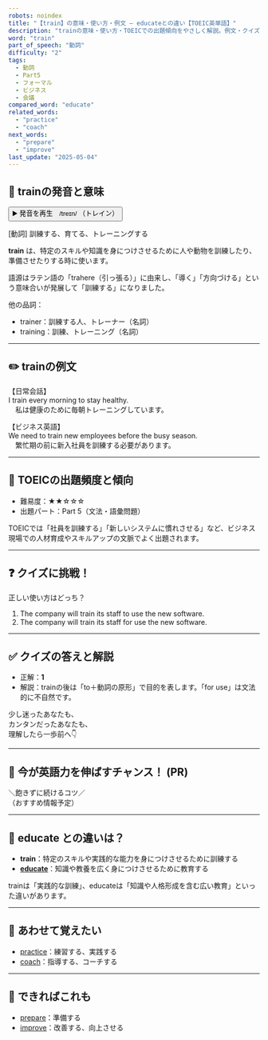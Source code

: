 ```yaml
---
robots: noindex
title: "【train】の意味・使い方・例文 ― educateとの違い【TOEIC英単語】"
description: "trainの意味・使い方・TOEICでの出題傾向をやさしく解説。例文・クイズ付きでeducateとの違いもわかりやすく学べます。"
word: "train"
part_of_speech: "動詞"
difficulty: "2"
tags:
  - 動詞
  - Part5
  - フォーマル
  - ビジネス
  - 会議
compared_word: "educate"
related_words:
  - "practice"
  - "coach"
next_words:
  - "prepare"
  - "improve"
last_update: "2025-05-04"
---
```


## 🔰 trainの発音と意味

<button class="play-audio" onclick="playTTS('train')">
  <span class="play-audio-main">
    ▶️ 発音を再生　/treɪn/
  </span>
  <span class="play-audio-sub">
    （トレイン）
  </span>
</button>

[動詞] 訓練する、育てる、トレーニングする

**train** は、特定のスキルや知識を身につけさせるために人や動物を訓練したり、準備させたりする時に使います。

語源はラテン語の「trahere（引っ張る）」に由来し、「導く」「方向づける」という意味合いが発展して「訓練する」になりました。

他の品詞：  
- trainer：訓練する人、トレーナー（名詞）
- training：訓練、トレーニング（名詞）

---

## ✏️ trainの例文

【日常会話】  
I train every morning to stay healthy.  
　私は健康のために毎朝トレーニングしています。

【ビジネス英語】  
We need to train new employees before the busy season.  
　繁忙期の前に新入社員を訓練する必要があります。

---

## 🎯 TOEICの出題頻度と傾向

- 難易度：★★☆☆☆
- 出題パート：Part 5（文法・語彙問題）

TOEICでは「社員を訓練する」「新しいシステムに慣れさせる」など、ビジネス現場での人材育成やスキルアップの文脈でよく出題されます。

---

## ❓ クイズに挑戦！

正しい使い方はどっち？

1. The company will train its staff to use the new software.  
2. The company will train its staff for use the new software.

---

## ✅ クイズの答えと解説

- 正解：**1**
- 解説：trainの後は「to＋動詞の原形」で目的を表します。「for use」は文法的に不自然です。

少し迷ったあなたも、  
カンタンだったあなたも、  
理解したら一歩前へ👇️

---

## 🚀 今が英語力を伸ばすチャンス！ (PR)

<div class="info-center">
＼飽きずに続けるコツ／<br>  
（おすすめ情報予定）
</div>

---

## 🤔  educate との違いは？

- **train**：特定のスキルや実践的な能力を身につけさせるために訓練する
- **[educate](/word/educate/)**：知識や教養を広く身につけさせるために教育する

trainは「実践的な訓練」、educateは「知識や人格形成を含む広い教育」といった違いがあります。

---

## 🧩 あわせて覚えたい

- [practice](/word/practice/)：練習する、実践する
- [coach](/word/coach/)：指導する、コーチする

---

## 📖 できればこれも

- [prepare](/word/prepare/)：準備する
- [improve](/word/improve/)：改善する、向上させる

<!-- cvid: aid40_bid27 -->
